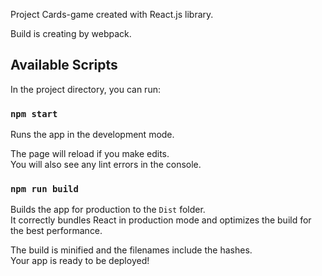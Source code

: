 Project Cards-game created with React.js library.

Build is creating by webpack.

## Available Scripts

In the project directory, you can run:

### `npm start`

Runs the app in the development mode.

The page will reload if you make edits.<br />
You will also see any lint errors in the console.


### `npm run build`

Builds the app for production to the `Dist` folder.<br />
It correctly bundles React in production mode and optimizes the build for the best performance.

The build is minified and the filenames include the hashes.<br />
Your app is ready to be deployed!

